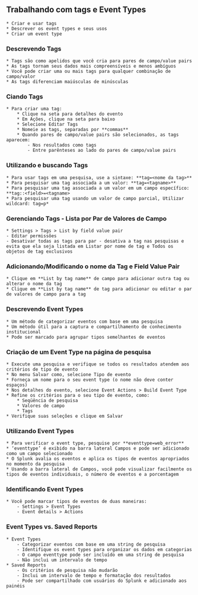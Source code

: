 
## Trabalhando com tags e Event Types
    * Criar e usar tags
    * Descrever os event types e seus usos
    * Criar um event type

### Descrevendo Tags
    * Tags são como apelidos que você cria para pares de campo/value pairs
    * As tags tornam seus dados mais compreensíveis e menos ambíguos
    * Você pode criar uma ou mais tags para qualquer combinação de campo/valor
    * As tags diferenciam maiúsculas de minúsculas

### Ciando Tags
    * Para criar uma tag:
        * Clique na seta para detalhes do evento
        * Em Ações, clique na seta para baixo
        * Selecione Editar Tags
        * Nomeie as tags, separadas por **commas**
        * Quando pares de campo/value pairs são selecionados, as tags aparecem:
            - Nos resultados como tags
            - Entre parênteses ao lado do pares de campo/value pairs

### Utilizando e buscando Tags
    * Para usar tags em uma pesquisa, use a sintaxe: **tag=<nome da tag>** 
    * Para pesquisar uma tag associada a um valor: **tag=<tagname>**
    * Para pesquisar uma tag associada a um valor em um campo específico: **tag::<field>=<tagname>
    * Para pesquisar uma tag usando um valor de campo parcial, Utilizar wildcard: tag=p*

### Gerenciando Tags - Lista por Par de Valores de Campo
    * Settings > Tags > List by field value pair
    - Editar permissões
    - Desativar todas as tags para par - desativa a tag nas pesquisas e evita que ela seja listada em Listar por nome de tag e Todos os objetos de tag exclusivos

### Adicionando/Modificando o nome da Tag e Field Value Pair
    * Clique em **List by tag name** de campo para adicionar outra tag ou alterar o nome da tag
    * Clique em **List by tag name** de tag para adicionar ou editar o par de valores de campo para a tag

### Descrevendo Event Types
    * Um método de categorizar eventos com base em uma pesquisa
    * Um método útil para a captura e compartilhamento de conhecimento institucional
    * Pode ser marcado para agrupar tipos semelhantes de eventos

### Criação de um Event Type na página de pesquisa
    * Execute uma pesquisa e verifique se todos os resultados atendem aos critérios de tipo de evento
    * No menu Salvar como, selecione Tipo de evento
    * Forneça um nome para o seu event type (o nome não deve conter espaços)
    * Nos detalhes do evento, selecione Event Actions > Build Event Type
    * Refine os critérios para o seu tipo de evento, como:
        * Seqüência de pesquisa
        * Valores de campo
        * Tags
    * Verifique suas seleções e clique em Salvar

### Utilizando Event Types
    * Para verificar o event type, pesquise por **eventtype=web_error**
    * ‘eventtype’ é exibido na barra lateral Campos e pode ser adicionado como um campo selecionado
    * O Splunk avalia os eventos e aplica os tipos de eventos apropriados no momento da pesquisa
    * Usando a barra lateral de Campos, você pode visualizar facilmente os tipos de eventos individuais, o número de eventos e a porcentagem

### Identificando Event Types
    * Você pode marcar tipos de eventos de duas maneiras:
        - Settings > Event Types
        - Event details > Actions

### Event Types vs. Saved Reports
    * Event Types
        - Categorizar eventos com base em uma string de pesquisa
        - Identifique os event types para organizar os dados em categorias
        - O campo eventtype pode ser incluído em uma string de pesquisa
        - Não inclui um intervalo de tempo
    * Saved Reports
        - Os critérios de pesquisa não mudarão
        - Inclui um intervalo de tempo e formatação dos resultados
        - Pode ser compartilhado com usuários do Splunk e adicionado aos painéis